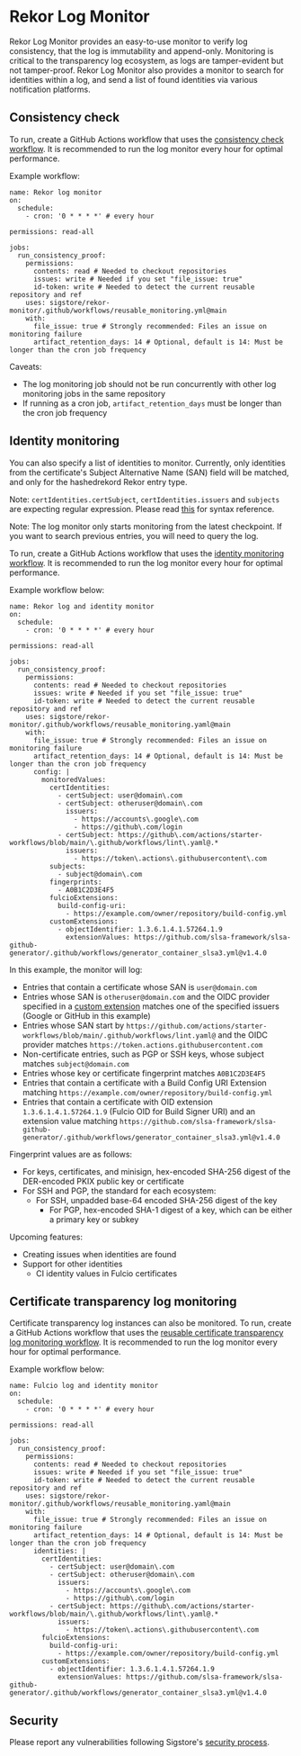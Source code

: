 # Rekor Log Monitor

Rekor Log Monitor provides an easy-to-use monitor to verify log consistency,
that the log is immutability and append-only. Monitoring is critical to
the transparency log ecosystem, as logs are tamper-evident but not tamper-proof.
Rekor Log Monitor also provides a monitor to search for identities within a log,
and send a list of found identities via various notification platforms.

## Consistency check

To run, create a GitHub Actions workflow that uses the
[consistency check workflow](https://github.com/sigstore/rekor-monitor/blob/main/.github/workflows/consistency_check.yml).
It is recommended to run the log monitor every hour for optimal performance.

Example workflow:

```
name: Rekor log monitor
on:
  schedule:
    - cron: '0 * * * *' # every hour

permissions: read-all

jobs:
  run_consistency_proof:
    permissions:
      contents: read # Needed to checkout repositories
      issues: write # Needed if you set "file_issue: true"
      id-token: write # Needed to detect the current reusable repository and ref
    uses: sigstore/rekor-monitor/.github/workflows/reusable_monitoring.yml@main
    with:
      file_issue: true # Strongly recommended: Files an issue on monitoring failure
      artifact_retention_days: 14 # Optional, default is 14: Must be longer than the cron job frequency
```

Caveats:

* The log monitoring job should not be run concurrently with other log monitoring jobs in the same repository
* If running as a cron job, `artifact_retention_days` must be longer than the cron job frequency

## Identity monitoring

You can also specify a list of identities to monitor. Currently, only identities from the certificate's
Subject Alternative Name (SAN) field will be matched, and only for the hashedrekord Rekor entry type.

Note: `certIdentities.certSubject`, `certIdentities.issuers` and `subjects` are expecting regular expression.
Please read [this](https://github.com/google/re2/wiki/Syntax) for syntax reference.

Note: The log monitor only starts monitoring from the latest checkpoint. If you want to search previous
entries, you will need to query the log.

To run, create a GitHub Actions workflow that uses the
[identity monitoring workflow](https://github.com/sigstore/rekor-monitor/blob/main/.github/workflows/identity_monitor.yml).
It is recommended to run the log monitor every hour for optimal performance.

Example workflow below:

```
name: Rekor log and identity monitor
on:
  schedule:
    - cron: '0 * * * *' # every hour

permissions: read-all

jobs:
  run_consistency_proof:
    permissions:
      contents: read # Needed to checkout repositories
      issues: write # Needed if you set "file_issue: true"
      id-token: write # Needed to detect the current reusable repository and ref
    uses: sigstore/rekor-monitor/.github/workflows/reusable_monitoring.yaml@main
    with:
      file_issue: true # Strongly recommended: Files an issue on monitoring failure
      artifact_retention_days: 14 # Optional, default is 14: Must be longer than the cron job frequency
      config: |
        monitoredValues:
          certIdentities:
            - certSubject: user@domain\.com
            - certSubject: otheruser@domain\.com
              issuers:
                - https://accounts\.google\.com
                - https://github\.com/login
            - certSubject: https://github\.com/actions/starter-workflows/blob/main/\.github/workflows/lint\.yaml@.*
              issuers:
                - https://token\.actions\.githubusercontent\.com
          subjects:
            - subject@domain\.com
          fingerprints:
            - A0B1C2D3E4F5
          fulcioExtensions:
            build-config-uri:
              - https://example.com/owner/repository/build-config.yml
          customExtensions:
            - objectIdentifier: 1.3.6.1.4.1.57264.1.9
              extensionValues: https://github.com/slsa-framework/slsa-github-generator/.github/workflows/generator_container_slsa3.yml@v1.4.0
```

In this example, the monitor will log:

* Entries that contain a certificate whose SAN is `user@domain.com`
* Entries whose SAN is `otheruser@domain.com` and the OIDC provider specified in a [custom extension](https://github.com/sigstore/fulcio/blob/main/docs/oid-info.md#1361415726418--issuer-v2) matches one of the specified issuers (Google or GitHub in this example)
* Entries whose SAN start by `https://github.com/actions/starter-workflows/blob/main/.github/workflows/lint.yaml@` and the OIDC provider matches `https://token.actions.githubusercontent.com`
* Non-certificate entries, such as PGP or SSH keys, whose subject matches `subject@domain.com`
* Entries whose key or certificate fingerprint matches `A0B1C2D3E4F5`
* Entries that contain a certificate with a Build Config URI Extension matching `https://example.com/owner/repository/build-config.yml`
* Entries that contain a certificate with OID extension `1.3.6.1.4.1.57264.1.9` (Fulcio OID for Build Signer URI) and an extension value matching `https://github.com/slsa-framework/slsa-github-generator/.github/workflows/generator_container_slsa3.yml@v1.4.0`

Fingerprint values are as follows:

* For keys, certificates, and minisign, hex-encoded SHA-256 digest of the DER-encoded PKIX public key or certificate
* For SSH and PGP, the standard for each ecosystem:
   * For SSH, unpadded base-64 encoded SHA-256 digest of the key
	 * For PGP, hex-encoded SHA-1 digest of a key, which can be either a primary key or subkey

Upcoming features:

* Creating issues when identities are found
* Support for other identities
   * CI identity values in Fulcio certificates

## Certificate transparency log monitoring

Certificate transparency log instances can also be monitored. To run, create a GitHub Actions workflow that uses the
[reusable certificate transparency log monitoring workflow](https://github.com/sigstore/rekor-monitor/blob/main/.github/workflows/ct_reusable_monitoring.yml).
It is recommended to run the log monitor every hour for optimal performance.

Example workflow below:

```
name: Fulcio log and identity monitor
on:
  schedule:
    - cron: '0 * * * *' # every hour

permissions: read-all

jobs:
  run_consistency_proof:
    permissions:
      contents: read # Needed to checkout repositories
      issues: write # Needed if you set "file_issue: true"
      id-token: write # Needed to detect the current reusable repository and ref
    uses: sigstore/rekor-monitor/.github/workflows/reusable_monitoring.yaml@main
    with:
      file_issue: true # Strongly recommended: Files an issue on monitoring failure
      artifact_retention_days: 14 # Optional, default is 14: Must be longer than the cron job frequency
      identities: |
        certIdentities:
          - certSubject: user@domain\.com
          - certSubject: otheruser@domain\.com
            issuers:
              - https://accounts\.google\.com
              - https://github\.com/login
          - certSubject: https://github\.com/actions/starter-workflows/blob/main/\.github/workflows/lint\.yaml@.*
            issuers:
              - https://token\.actions\.githubusercontent\.com
        fulcioExtensions:
          build-config-uri:
            - https://example.com/owner/repository/build-config.yml
        customExtensions:
          - objectIdentifier: 1.3.6.1.4.1.57264.1.9
            extensionValues: https://github.com/slsa-framework/slsa-github-generator/.github/workflows/generator_container_slsa3.yml@v1.4.0
```

## Security

Please report any vulnerabilities following Sigstore's [security process](https://github.com/sigstore/.github/blob/main/SECURITY.md).
